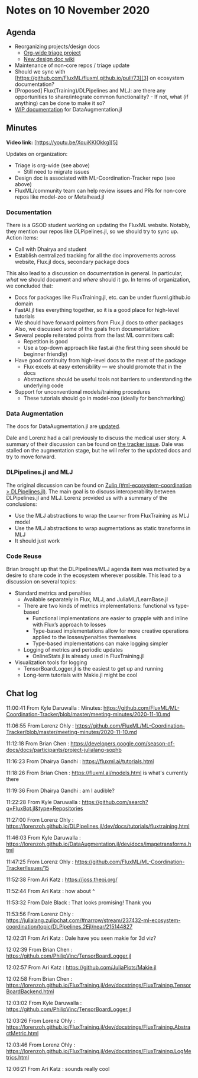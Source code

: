 # Notes on 10 November 2020

## Agenda

- Reorganizing projects/design docs
	- [Org-wide triage project][1]
	- [New design doc wiki][2]
- Maintenance of non-core repos / triage update
- Should we sync with [https://github.com/FluxML/fluxml.github.io/pull/73][3] on ecosystem documentation?
- [Proposed] Flux(Training)/DLPipelines and MLJ: are there any opportunities to share/integrate common functionality?
	  - If not, what (if anything) can be done to make it so?
- [WIP documentation][4] for DataAugmentation.jl

## Minutes

**Video link:** [https://youtu.be/XquiKKIOkkg][5]

Updates on organization:
- Triage is org-wide (see above)
	- Still need to migrate issues
- Design doc is associated with ML-Coordination-Tracker repo (see above)
- FluxML/community team can help review issues and PRs for non-core repos like model-zoo or Metalhead.jl

### Documentation

There is a GSOD student working on updating the FluxML website. Notably, they mention our repos like DLPipelines.jl, so we should try to sync up. Action items:
- Call with Dhairya and student
- Establish centralized tracking for all the doc improvements across website, Flux.jl docs, secondary package docs

This also lead to a discussion on documentation in general. In particular, *what* we should document and *where* should it go. In terms of organization, we concluded that:
- Docs for packages like FluxTraining.jl, etc. can be under fluxml.github.io domain
- FastAI.jl ties everything together, so it is a good place for high-level tutorials
- We should have forward pointers from Flux.jl docs to other packages
Also, we discussed some of the goals from documentation:
- Several people reiterated points from the last ML committers call:
	- Repetition is good
	- Use a top-down approach like fast.ai (the first thing seen should be beginner friendly)
- Have good continuity from high-level docs to the meat of the package
	- Flux excels at easy extensibility — we should promote that in the docs
	- Abstractions should be useful tools not barriers to understanding the underlying code
- Support for unconventional models/training procedures
	- These tutorials should go in model-zoo (ideally for benchmarking)

### Data Augmentation

The docs for DataAugmentation.jl are [updated][6].

Dale and Lorenz had a call previously to discuss the medical user story. A summary of their discussion can be found on [the tracker issue][7]. Dale was stalled on the augmentation stage, but he will refer to the updated docs and try to move forward.

### DLPipelines.jl and MLJ

The original discussion can be found on [Zulip (#ml-ecosystem-coordination \> DLPipelines.jl)][8]. The main goal is to discuss interoperability between DLPipelines.jl and MLJ. Lorenz provided us with a summary of the conclusions:
- Use the MLJ abstractions to wrap the `Learner` from FluxTraining as MLJ model
- Use the MLJ abstractions to wrap augmentations as static transforms in MLJ
- It should just work

### Code Reuse

Brian brought up that the DLPipelines/MLJ agenda item was motivated by a desire to share code in the ecosystem wherever possible. This lead to a discussion on several topics:
- Standard metrics and penalties
	- Available separately in Flux, MLJ, and JuliaML/LearnBase.jl
	- There are two kinds of metrics implementations: functional vs type-based
		- Functional implementations are easier to grapple with and inline with Flux’s approach to losses
		- Type-based implementations allow for more creative operations applied to the losses/penalties themselves
		- Type-based implementations can make logging simpler
	- Logging of metrics and periodic updates
		- OnlineStats.jl is already used in FluxTraining.jl
- Visualization tools for logging
	- TensorBoardLogger.jl is the easiest to get up and running
	- Long-term tutorials with Makie.jl might be cool

## Chat log

11:00:41	 From Kyle Daruwalla : Minutes: https://github.com/FluxML/ML-Coordination-Tracker/blob/master/meeting-minutes/2020-11-10.md

11:06:55	 From Lorenz Ohly : https://github.com/FluxML/ML-Coordination-Tracker/blob/master/meeting-minutes/2020-11-10.md

11:12:18	 From Brian Chen : https://developers.google.com/season-of-docs/docs/participants/project-julialang-sophb

11:16:23	 From Dhairya Gandhi : https://fluxml.ai/tutorials.html

11:18:26	 From Brian Chen : https://fluxml.ai/models.html is what's currently there

11:19:36	 From Dhairya Gandhi : am I audible?

11:22:28	 From Kyle Daruwalla : https://github.com/search?q=FluxBot.jl&type=Repositories

11:27:00	 From Lorenz Ohly : https://lorenzoh.github.io/DLPipelines.jl/dev/docs/tutorials/fluxtraining.html

11:46:03	 From Kyle Daruwalla : https://lorenzoh.github.io/DataAugmentation.jl/dev/docs/imagetransforms.html

11:47:25	 From Lorenz Ohly : https://github.com/FluxML/ML-Coordination-Tracker/issues/15

11:52:38	 From Ari Katz : https://joss.theoj.org/

11:52:44	 From Ari Katz : how about ^

11:53:32	 From Dale Black : That looks promising! Thank you

11:53:56	 From Lorenz Ohly : https://julialang.zulipchat.com/#narrow/stream/237432-ml-ecosystem-coordination/topic/DLPipelines.2Ejl/near/215144827

12:02:31	 From Ari Katz : Dale have you seen makie for 3d viz?

12:02:39	 From Brian Chen : https://github.com/PhilipVinc/TensorBoardLogger.jl

12:02:57	 From Ari Katz : https://github.com/JuliaPlots/Makie.jl

12:02:58	 From Brian Chen : https://lorenzoh.github.io/FluxTraining.jl/dev/docstrings/FluxTraining.TensorBoardBackend.html

12:03:02	 From Kyle Daruwalla : https://github.com/PhilipVinc/TensorBoardLogger.jl

12:03:26	 From Lorenz Ohly : https://lorenzoh.github.io/FluxTraining.jl/dev/docstrings/FluxTraining.AbstractMetric.html

12:03:46	 From Lorenz Ohly : https://lorenzoh.github.io/FluxTraining.jl/dev/docstrings/FluxTraining.LogMetrics.html

12:06:21	 From Ari Katz : sounds really cool

[1]:	https://github.com/orgs/FluxML/projects/1
[2]:	https://github.com/FluxML/ML-Coordination-Tracker/wiki
[3]:	https://github.com/FluxML/fluxml.github.io/pull/73
[4]:	https://lorenzoh.github.io/DataAugmentation.jl/dev/docs/imagetransforms.html
[5]:	https://youtu.be/XquiKKIOkkg
[6]:	https://lorenzoh.github.io/DataAugmentation.jl/dev/docs/imagetransforms.html
[7]:	https://github.com/FluxML/ML-Coordination-Tracker/issues/15
[8]:	https://julialang.zulipchat.com/#narrow/stream/237432-ml-ecosystem-coordination/topic/DLPipelines.2Ejl/near/215144827